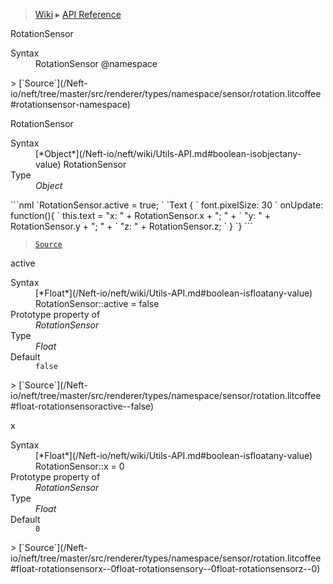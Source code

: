 > [Wiki](Home) ▸ [API Reference](API-Reference)

RotationSensor
<dl><dt>Syntax</dt><dd>RotationSensor @namespace</dd></dl>
> [`Source`](/Neft-io/neft/tree/master/src/renderer/types/namespace/sensor/rotation.litcoffee#rotationsensor-namespace)

RotationSensor
<dl><dt>Syntax</dt><dd>[*Object*](/Neft-io/neft/wiki/Utils-API.md#boolean-isobjectany-value) RotationSensor</dd><dt>Type</dt><dd><i>Object</i></dd></dl>
```nml
`RotationSensor.active = true;
`
`Text {
`   font.pixelSize: 30
`   onUpdate: function(){
`       this.text = "x: " + RotationSensor.x + "; " +
`           "y: " + RotationSensor.y + "; " +
`           "z: " + RotationSensor.z;
`   }
`}
```

> [`Source`](/Neft-io/neft/tree/master/src/renderer/types/namespace/sensor/rotation.litcoffee#object-rotationsensor)

active
<dl><dt>Syntax</dt><dd>[*Float*](/Neft-io/neft/wiki/Utils-API.md#boolean-isfloatany-value) RotationSensor::active = false</dd><dt>Prototype property of</dt><dd><i>RotationSensor</i></dd><dt>Type</dt><dd><i>Float</i></dd><dt>Default</dt><dd><code>false</code></dd></dl>
> [`Source`](/Neft-io/neft/tree/master/src/renderer/types/namespace/sensor/rotation.litcoffee#float-rotationsensoractive--false)

x
<dl><dt>Syntax</dt><dd>[*Float*](/Neft-io/neft/wiki/Utils-API.md#boolean-isfloatany-value) RotationSensor::x = 0</dd><dt>Prototype property of</dt><dd><i>RotationSensor</i></dd><dt>Type</dt><dd><i>Float</i></dd><dt>Default</dt><dd><code>0</code></dd></dl>
> [`Source`](/Neft-io/neft/tree/master/src/renderer/types/namespace/sensor/rotation.litcoffee#float-rotationsensorx--0float-rotationsensory--0float-rotationsensorz--0)

